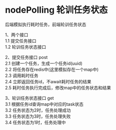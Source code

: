 # nodePolling 轮训任务状态

后端模拟执行耗时任务，前端轮训任务状态

1、两个接口  
   1.1 提交任务接口  
   1.2 轮训任务状态接口

2、提交任务接口 post  
   2.1 创建一个任务，生成一个任务id(uuid)  
   2.2 将任务存在redis中(这里模拟存在一个map中)  
   2.3 调用耗时任务  
   2.4 立即返回任务id，不await耗时任务的结果  
   2.5 耗时任务执行完成后，修改map中的任务状态和结果  

3、轮训任务状态接口 get  
   3.1 根据任务id查询map中对应的task状态  
   3.2 任务状态为2时，任务处理成功  
   3.3 任务状态为3时，任务处理失败  
   3.4 任务状态为1时，任务处理中  


